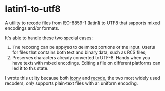 latin1-to-utf8
==============

A utility to recode files from ISO-8859-1 (latin1) to UTF8 that supports mixed encodings and/or formats.

It's able to handle these two special cases:

1. The recoding can be applyed to delimited portions of the input. Useful for files that contains
both text and binary data, such as RCS files;
2. Preserves characters already converted to UTF-8. Handy when you have texts with mixed encodings.
Editing a file on different platforms can led it to this state.

I wrote this utility because both [iconv](http://www.gnu.org/software/libiconv/) and [recode](http://recode.progiciels-bpi.ca/),
the two most widely used recoders, only supports plain-text files with an uniform encoding.

